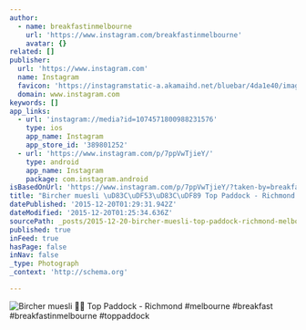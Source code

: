 ```yaml
---
author:
  - name: breakfastinmelbourne
    url: 'https://www.instagram.com/breakfastinmelbourne'
    avatar: {}
related: []
publisher:
  url: 'https://www.instagram.com'
  name: Instagram
  favicon: 'https://instagramstatic-a.akamaihd.net/bluebar/4da1e40/images/ico/favicon.ico'
  domain: www.instagram.com
keywords: []
app_links:
  - url: 'instagram://media?id=1074571800988231576'
    type: ios
    app_name: Instagram
    app_store_id: '389801252'
  - url: 'https://www.instagram.com/p/7ppVwTjieY/'
    type: android
    app_name: Instagram
    package: com.instagram.android
isBasedOnUrl: 'https://www.instagram.com/p/7ppVwTjieY/?taken-by=breakfastinmelbourne'
title: "Bircher muesli \uD83C\uDF53\uD83C\uDF89 Top Paddock - Richmond #melbourne #breakfast #breakfastinmelbourne #toppaddock"
datePublished: '2015-12-20T01:29:31.942Z'
dateModified: '2015-12-20T01:25:34.636Z'
sourcePath: _posts/2015-12-20-bircher-muesli-top-paddock-richmond-melbourne-break.md
published: true
inFeed: true
hasPage: false
inNav: false
_type: Photograph
_context: 'http://schema.org'

---
```

![Bircher muesli  Top Paddock - Richmond &num;melbourne &num;breakfast &num;breakfastinmelbourne &num;toppaddock](https://scontent.cdninstagram.com/hphotos-xft1/t51.2885-15/s640x640/sh0.08/e35/10354322_1655483604696297_217922728_n.jpg)